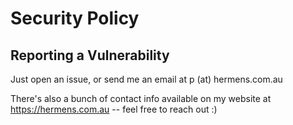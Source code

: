 # Security Policy

## Reporting a Vulnerability

Just open an issue, or send me an email at p (at) hermens.com.au

There's also a bunch of contact info available on my website at https://hermens.com.au -- feel free to reach out :)
